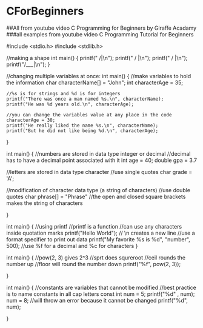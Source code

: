 # CForBeginners
##All from youtube video C Programming for Beginners by Giraffe Acadamy
###all examples from youtube video C Programming Tutorial for Beginners

#include <stdio.h>
#include <stdlib.h>

//making a shape
int main()
{
    printf("   /|\n");
    printf("  / |\n");
    printf(" /  |\n");
    printf("/___|\n");
}


//changing multiple variables at once:
int main()
{
    //make variables to hold the information
    char characterName[] = "John";
    int characterAge = 35;

    //%s is for strings and %d is for integers
    printf("There was once a man named %s.\n", characterName);
    printf("He was %d years old.\n", characterAge);
    
    //you can change the variables value at any place in the code
    characterAge = 30;
    printf("He really liked the name %s.\n", characterName);
    printf("But he did not like being %d.\n", characterAge);
}

int main()
{
   //numbers are stored in data type integer or decimal
   //decimal has to have a decimal point associated with it
   int age = 40;
   double gpa = 3.7
   
   //letters are stored in data type character
   //use single quotes
   char grade = 'A';
   
   //modification of character data type (a string of characters)
   //use double quotes
   char phrase[] = "Phrase"
   //the open and closed square brackets makes the string of characters
   
}

int main()
{
    //using printf
    //printf is a function
    //can use any characters inside quotation marks
    printf("Hello World");
    // \n creates a new line
    //use a format specifier to print out data
    printf("My favorite %s is %d", "number", 500);
    //use %f for a decimal and %c for characters
} 

int main()
{
    //pow(2, 3) gives 2^3
    //sprt does squreroot
    //ceil rounds the number up
    //floor will round the number down
    printf("%f", pow(2, 3));
    
}

int main()
{
    //constants are variables that cannot be modified
    //best practice is to name constants in all cap letters
    const int num = 5;
    printf("%d" , num);
    num = 8; //will throw an error because it cannot be changed
    printf("%d", num);
    
}
